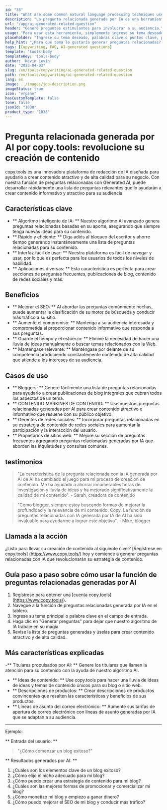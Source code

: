 ```yaml
---
id: "38"
title: "What are some common natural language processing techniques used for text translation tasks?"
description: "La pregunta relacionada generada por IA es una herramienta que utiliza inteligencia artificial para crear automáticamente preguntas relevantes y atractivas basadas en un tema o palabras clave determinadas.  Esta herramienta es perfecta para generar secciones de preguntas frecuentes, foros de discusión, contenido de redes sociales y más, asegurando que aborde las preocupaciones más importantes de su público objetivo."
url: "/app/ai-generated-related-question"
header: "Genere preguntas estimulantes para involucrar a su audiencia."
usage: "Para usar esta herramienta, simplemente ingrese su tema deseado, palabras clave o puntos clave. Nuestra IA generará un conjunto de preguntas bien elaboradas, relevantes y atractivas en función de su entrada. Si la longitud del texto dado es menor a 3 caracteres, devuelva el texto tal cual."
placeholder: "Ingrese su tema deseado, palabras clave o puntos clave, por ejemplo: \ n \ ntopic: Social Media Marketing \ Nkeywords: Facebook, Instagram, Twitter, LinkedIn \ n \ n"
help_hint: "¿Para qué tema le gustaría generar preguntas relacionadas?  Ingrese algunas palabras clave relacionadas con el tema y crearemos una lista de preguntas atractivas basadas en su aporte.  Se recomienda proporcionar un enfoque o aspecto específico que desee que las preguntas aborden."
tags: [Copywriting, FAQ, AI-generated questions]
template: 'tools-body'
templateKey: 'tools-body'
author: 'Kevin Levin'
date: "2023-04-03"
slug: /en/tools/copywriting/ai-generated-related-question
path: /en/tools/copywriting/ai-generated-related-question
lang: es
image: ../images/job-description.png
imageStatus: true
icon: "vrpano"
hasCustomTemplate: false
tone: false
jsonId: "1038"
product_type: "1038"
---
```

# Pregunta relacionada generada por AI por copy.tools: revolucione su creación de contenido

copy.tools es una innovadora plataforma de redacción de IA diseñada para ayudarlo a crear contenido atractivo y de alta calidad para su negocio.  Con nuestra función de preguntas relacionadas con Generated AI, puede desarrollar rápidamente una lista de preguntas relevantes que lo ayudarán a crear contenido informativo y atractivo para su audiencia.

## Características clave

- ** Algoritmo inteligente de IA: ** Nuestro algoritmo AI avanzado genera preguntas relacionadas basadas en su aporte, asegurando que siempre tenga nuevas ideas para su contenido.
 - ** Rápido y eficiente: ** Diga adiós al bloqueo del escritor y ahorre tiempo generando instantáneamente una lista de preguntas relacionadas para su contenido.
 - ** Interfaz fácil de usar: ** Nuestra plataforma es fácil de navegar y usar, por lo que es perfecta para los usuarios de todos los niveles de habilidad.
 - ** Aplicaciones diversas: ** Esta característica es perfecta para crear secciones de preguntas frecuentes, publicaciones de blog, contenido de redes sociales y más.

## Beneficios

- ** Mejorar el SEO: ** Al abordar las preguntas comúnmente hechas, puede aumentar la clasificación de su motor de búsqueda y conducir más tráfico a su sitio.
 - ** Aumente el compromiso: ** Mantenga a su audiencia interesada y comprometida al proporcionar contenido informativo que responda a sus preguntas.
 - ** Guarde el tiempo y el esfuerzo: ** Elimine la necesidad de hacer una lluvia de ideas manualmente o buscar temas relacionados con la Web.
 - ** Manténgase relevante: ** Manténgase por delante de su competencia produciendo constantemente contenido de alta calidad que atiende a los intereses de su audiencia.

## Casos de uso

- ** Bloggers: ** Genere fácilmente una lista de preguntas relacionadas para ayudarlo a crear publicaciones de blog integrales que cubran todos los aspectos de un tema.
 - ** CONTENIDO MARKINES DE CONTENIDO: ** Use nuestras preguntas relacionadas generadas por AI para crear contenido atractivo e informativo que resuene con su público objetivo.
 - ** Gerentes de redes sociales: ** Incorporar preguntas relacionadas en su estrategia de contenido de redes sociales para aumentar la participación y la interacción del usuario.
 - ** Propietarios de sitios web: ** Mejore su sección de preguntas frecuentes agregando preguntas relacionadas generadas por IA que aborden las inquietudes y consultas comunes.

## testimonios

> "La característica de la pregunta relacionada con la IA generada por AI de AI ha cambiado el juego para mi proceso de creación de contenido. Me ha ayudado a ahorrar innumerables horas de investigación y lluvia de ideas y ha mejorado significativamente la calidad de mi contenido".  - Sarah, creadora de contenido

> "Como blogger, siempre estoy buscando formas de mejorar la profundidad y la relevancia de mi contenido. Copy. La función de preguntas relacionadas con IA generada por IA de AI ha sido invaluable para ayudarme a lograr este objetivo".  - Mike, blogger

## Llamada a la acción

¿Listo para llevar su creación de contenido al siguiente nivel?  [Regístrese en copy.tools] (https://www.copy.tools/) hoy y comience a generar preguntas relacionadas con IA que revolucionarán su estrategia de contenido.

## Guía paso a paso sobre cómo usar la función de preguntas relacionadas generadas por AI

1. Regístrese para obtener una [cuenta copy.tools] (https://www.copy.tools/).
 2. Navegue a la función de preguntas relacionadas generada por IA en el tablero.
 3. Ingrese su tema principal o palabra clave en el campo de entrada.
 4. Haga clic en "Generar preguntas" para dejar que nuestro algoritmo de IA trabaje en su magia.
 5. Revise la lista de preguntas generadas y úselas para crear contenido atractivo y de alta calidad.

## Más características explicadas

-** Titulares propulsados ​​por AI: ** Genere los titulares que llamen la atención para su contenido con la ayuda de nuestro algoritmo AI.
 - ** Ideas de contenido: ** Use copy.tools para hacer una lluvia de ideas de ideas y temas de contenido únicos para su blog o sitio web.
 - ** Descripciones de productos: ** Crear descripciones de productos convincentes que resalten las características y beneficios de sus productos.
 - ** Líneas de asunto del correo electrónico: ** Aumente sus tarifas de apertura de correo electrónico con líneas de asunto generadas por IA que se adaptan a su audiencia.

---

Ejemplo:

** Entrada del usuario: **
 > "¿Cómo comenzar un blog exitoso?"

** Resultados generados por AI: **
 1. ¿Cuáles son los elementos clave de un blog exitoso?
 2. ¿Cómo elijo el nicho adecuado para mi blog?
 3. ¿Cómo puedo crear una estrategia de contenido para mi blog?
 4. ¿Cuáles son las mejores formas de promocionar y comercializar mi blog?
 5. ¿Cómo monetizo mi blog y empiezo a ganar dinero?
 6. ¿Cómo puedo mejorar el SEO de mi blog y conducir más tráfico?
